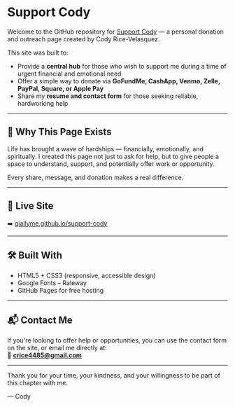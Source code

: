 # Support Cody

Welcome to the GitHub repository for [Support Cody](https://qiallyme.github.io/support-cody) — a personal donation and outreach page created by Cody Rice-Velasquez.

This site was built to:
- Provide a **central hub** for those who wish to support me during a time of urgent financial and emotional need
- Offer a simple way to donate via **GoFundMe, CashApp, Venmo, Zelle, PayPal, Square, or Apple Pay**
- Share my **resume and contact form** for those seeking reliable, hardworking help

---

## 🙏 Why This Page Exists

Life has brought a wave of hardships — financially, emotionally, and spiritually. I created this page not just to ask for help, but to give people a space to understand, support, and potentially offer work or opportunity.

Every share, message, and donation makes a real difference.

---

## 🔗 Live Site

➡️ [qiallyme.github.io/support-cody](https://qiallyme.github.io/support-cody)

---

## 🛠 Built With

- HTML5 + CSS3 (responsive, accessible design)
- Google Fonts – Raleway
- GitHub Pages for free hosting

---

## 📬 Contact Me

If you're looking to offer help or opportunities, you can use the contact form on the site, or email me directly at:  
📧 **crice4485@gmail.com**

---

Thank you for your time, your kindness, and your willingness to be part of this chapter with me.

— Cody
